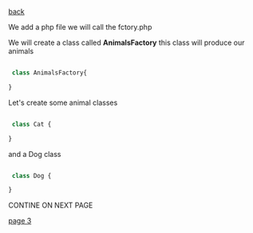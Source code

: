 [back](./page01.md)

We add a php file we will call the fctory.php

We will create a class called **AnimalsFactory** this class will produce our animals 

```php

 class AnimalsFactory{ 

}

```

Let's create some animal classes

```php

 class Cat {

}
```
 and a Dog class
 
```php

 class Dog {

}


```
 CONTINE ON NEXT PAGE
 
[page 3](./page03.md)
